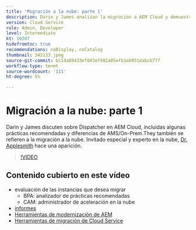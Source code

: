 ```yaml
---
title: 'Migración a la nube: parte 1'
description: Darin y James analizan la migración a AEM Cloud y demuestran algunas de las técnicas.
version: Cloud Service
role: Admin, Developer
level: Intermediate
kt: 10207
hidefromtoc: true
recommendations: noDisplay, noCatalog
thumbnail: 342133.jpeg
source-git-commit: bc14a89433ef603ef981a05efb1eb931dabcb777
workflow-type: tm+mt
source-wordcount: '111'
ht-degree: 5%

---
```


# Migración a la nube: parte 1

Darin y James discuten sobre Dispatcher en AEM Cloud, incluidas algunas prácticas recomendadas y diferencias de AMS/On-Prem.They también se refieren a la migración a la nube. Invitado especial y experto en la nube, [Dr. Applesmith](https://twitter.com/DrApplesmith) hace una aparición.

>[!VIDEO](https://video.tv.adobe.com/v/342133/?quality=12&learn=on)

## Contenido cubierto en este vídeo

+ evaluación de las instancias que desea migrar
   + BPA: analizador de prácticas recomendadas
   + CAM: administrador de aceleración en la nube
+ [informes](https://github.com/chetanmeh/oak-console-scripts/tree/master/src/main/groovy/repostats)
+ [Herramientas de modernización de AEM](https://opensource.adobe.com/aem-modernize-tools/)
+ [Herramientas de migración de Cloud Service](https://github.com/adobe/aem-cloud-service-source-migration)
